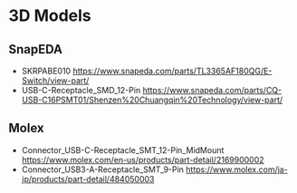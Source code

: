 # 3D Models

## SnapEDA

- SKRPABE010 https://www.snapeda.com/parts/TL3365AF180QG/E-Switch/view-part/
- USB-C-Receptacle_SMD_12-Pin https://www.snapeda.com/parts/CQ-USB-C16PSMT01/Shenzen%20Chuangqin%20Technology/view-part/

## Molex

- Connector_USB-C-Receptacle_SMT_12-Pin_MidMount https://www.molex.com/en-us/products/part-detail/2169900002
- Connector_USB3-A-Receptacle_SMT_9-Pin https://www.molex.com/ja-jp/products/part-detail/484050003
